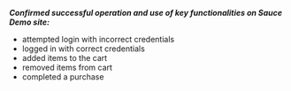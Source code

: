 ***Confirmed successful operation and use of key functionalities on Sauce Demo site:***

- attempted login with incorrect credentials
- logged in with correct credentials
- added items to the cart
- removed items from cart
- completed a purchase
